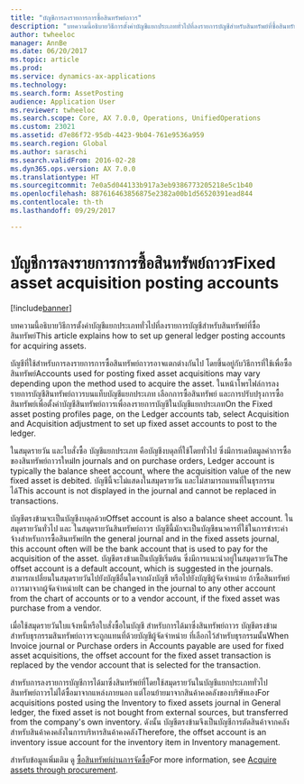 ```yaml
---
title: "บัญชีการลงรายการการซื้อสินทรัพย์ถาวร"
description: "บทความนี้อธิบายวิธีการตั้งค่าบัญชีแยกประเภททั่วไปที่ลงรายการบัญชีสำหรับสินทรัพย์ที่ซื้อสินทรัพย์"
author: twheeloc
manager: AnnBe
ms.date: 06/20/2017
ms.topic: article
ms.prod: 
ms.service: dynamics-ax-applications
ms.technology: 
ms.search.form: AssetPosting
audience: Application User
ms.reviewer: twheeloc
ms.search.scope: Core, AX 7.0.0, Operations, UnifiedOperations
ms.custom: 23021
ms.assetid: d7e86f72-95db-4423-9b04-761e9536a959
ms.search.region: Global
ms.author: saraschi
ms.search.validFrom: 2016-02-28
ms.dyn365.ops.version: AX 7.0.0
ms.translationtype: HT
ms.sourcegitcommit: 7e0a5d044133b917a3eb9386773205218e5c1b40
ms.openlocfilehash: 887616463856875e2382a00b1d56520391ead844
ms.contentlocale: th-th
ms.lasthandoff: 09/29/2017

---
```


# <a name="fixed-asset-acquisition-posting-accounts"></a><span data-ttu-id="404c8-103">บัญชีการลงรายการการซื้อสินทรัพย์ถาวร</span><span class="sxs-lookup"><span data-stu-id="404c8-103">Fixed asset acquisition posting accounts</span></span>

[!include[banner](../includes/banner.md)]


<span data-ttu-id="404c8-104">บทความนี้อธิบายวิธีการตั้งค่าบัญชีแยกประเภททั่วไปที่ลงรายการบัญชีสำหรับสินทรัพย์ที่ซื้อสินทรัพย์</span><span class="sxs-lookup"><span data-stu-id="404c8-104">This article explains how to set up general ledger posting accounts for acquiring assets.</span></span>

<span data-ttu-id="404c8-105">บัญชีที่ใช้สำหรับการลงรายการการซื้อสินทรัพย์ถาวรอาจแตกต่างกันไป โดยขึ้นอยู่กับวิธีการที่ใช้เพื่อซื้อสินทรัพย์</span><span class="sxs-lookup"><span data-stu-id="404c8-105">Accounts used for posting fixed asset acquisitions may vary depending upon the method used to acquire the asset.</span></span> <span data-ttu-id="404c8-106">ในหน้าโพรไฟล์การลงรายการบัญชีสินทรัพย์ถาวรบนแท็บบัญชีแยกประเภท เลือกการซื้อสินทรัพย์ และการปรับปรุงการซื้อสินทรัพย์เพื่อตั้งค่าบัญชีสินทรัพย์ถาวรเพื่อลงรายการบัญชีในบัญชีแยกประเภท</span><span class="sxs-lookup"><span data-stu-id="404c8-106">On the Fixed asset posting profiles page, on the Ledger accounts tab, select Acquisition and Acquisition adjustment to set up fixed asset accounts to post to the ledger.</span></span> 

<span data-ttu-id="404c8-107">ในสมุดรายวัน และใบสั่งซื้อ บัญชีแยกประเภท คือบัญชีงบดุลที่ใช้โดยทั่วไป ซึ่งมีการเดบิตมูลค่าการซื้อของสินทรัพย์ถาวรใหม่</span><span class="sxs-lookup"><span data-stu-id="404c8-107">In journals and on purchase orders, Ledger account is typically the balance sheet account, where the acquisition value of the new fixed asset is debited.</span></span> <span data-ttu-id="404c8-108">บัญชีนี้จะไม่แสดงในสมุดรายวัน และไม่สามารถแทนที่ในธุรกรรมได้</span><span class="sxs-lookup"><span data-stu-id="404c8-108">This account is not displayed in the journal and cannot be replaced in transactions.</span></span> 

<span data-ttu-id="404c8-109">บัญชีตรงข้ามจะเป็นบัญชีงบดุลด้วย</span><span class="sxs-lookup"><span data-stu-id="404c8-109">Offset account is also a balance sheet account.</span></span> <span data-ttu-id="404c8-110">ในสมุดรายวันทั่วไป และ ในสมุดรายวันสินทรัพย์ถาวร บัญชีนี้มักจะเป็นบัญชีธนาคารที่ใช้ในการชำระค่าจ้างสำหรับการซื้อสินทรัพย์</span><span class="sxs-lookup"><span data-stu-id="404c8-110">In the general journal and in the fixed assets journal, this account often will be the bank account that is used to pay for the acquisition of the asset.</span></span> <span data-ttu-id="404c8-111">บัญชีตรงข้ามเป็นบัญชีเริ่มต้น ซึ่งมีการแนะนำอยู่ในสมุดรายวัน</span><span class="sxs-lookup"><span data-stu-id="404c8-111">The offset account is a default account, which is suggested in the journals.</span></span> <span data-ttu-id="404c8-112">สามารถเปลี่ยนในสมุดรายวันไปยังบัญชีอื่นใดจากผังบัญชี หรือไปยังบัญชีผู้จัดจำหน่าย ถ้าซื้อสินทรัพย์ถาวรมาจากผู้จัดจำหน่าย</span><span class="sxs-lookup"><span data-stu-id="404c8-112">It can be changed in the journal to any other account from the chart of accounts or to a vendor account, if the fixed asset was purchase from a vendor.</span></span> 

<span data-ttu-id="404c8-113">เมื่อใช้สมุดรายวันใบแจ้งหนี้หรือใบสั่งซื้อในบัญชี สำหรับการได้มาซึ่งสินทรัพย์ถาวร บัญชีตรงข้ามสำหรับธุรกรรมสินทรัพย์ถาวรจะถูกแทนที่ด้วยบัญชีผู้จัดจำหน่าย ที่เลือกไว้สำหรับธุรกรรมนั้น</span><span class="sxs-lookup"><span data-stu-id="404c8-113">When Invoice journal or Purchase orders in Accounts payable are used for fixed asset acquisitions, the offset account for the fixed asset transaction is replaced by the vendor account that is selected for the transaction.</span></span>

<span data-ttu-id="404c8-114">สำหรับการลงรายการบัญชีการได้มาซึ่งสินทรัพย์ที่โดยใช้สมุดรายวันในบัญชีแยกประเภททั่วไป สินทรัพย์ถาวรไม่ได้ซื้อมาจากแหล่งภายนอก แต่โอนย้ายมาจากสินค้าคงคลังของบริษัทเอง</span><span class="sxs-lookup"><span data-stu-id="404c8-114">For acquisitions posted using the Inventory to fixed assets journal in General ledger, the fixed asset is not bought from external sources, but transferred from the company's own inventory.</span></span> <span data-ttu-id="404c8-115">ดังนั้น บัญชีตรงข้ามจึงเป็นบัญชีการตัดสินค้าจากคลังสำหรับสินค้าคงคลังในการบริหารสินค้าคงคลัง</span><span class="sxs-lookup"><span data-stu-id="404c8-115">Therefore, the offset account is an inventory issue account for the inventory item in Inventory management.</span></span>

<span data-ttu-id="404c8-116">สำหรับข้อมูลเพิ่มเติม ดู [ซื้อสินทรัพย์ผ่านการจัดซื้อ](acquire-assets-procurement.md)</span><span class="sxs-lookup"><span data-stu-id="404c8-116">For more information, see [Acquire assets through procurement](acquire-assets-procurement.md).</span></span>




